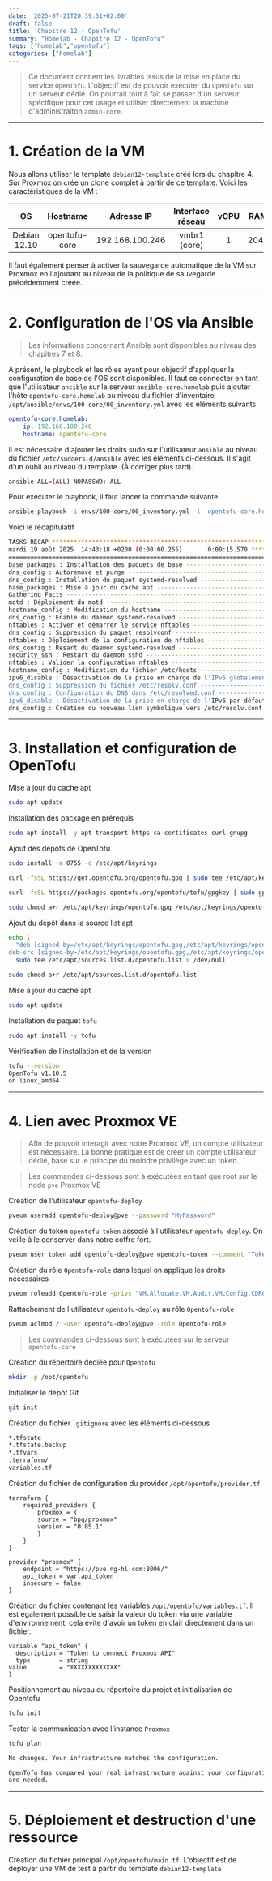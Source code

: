```yaml
---
date: '2025-07-21T20:39:51+02:00'
draft: false
title: 'Chapitre 12 - OpenTofu'
summary: "Homelab - Chapitre 12 - OpenTofu"
tags: ["homelab","opentofu"]
categories: ["homelab"]
---
```


> Ce document contient les livrables issus de la mise en place du service `OpenTofu`. L'objectif est de pouvoir exécuter du `OpenTofu` sur un serveur dédié. On pourrait tout à fait se passer d'un serveur spécifique pour cet usage et utiliser directement la machine d'administraiton `admin-core`.

---

# 1. Création de la VM

Nous allons utiliser le template `debian12-template` créé lors du chapitre 4. Sur Proxmox on crée un clone complet à partir de ce template. Voici les caractéristiques de la VM :

| OS      | Hostname     | Adresse IP | Interface réseau | vCPU    | RAM   | Stockage
|:-:    |:-:    |:-:    |:-:    |:-:    |:-:    |:-:
| Debian 12.10     | opentofu-core      | 192.168.100.246    | vmbr1 (core)    | 1     | 2048   | 20Gio

Il faut également penser à activer la sauvegarde automatique de la VM sur Proxmox en l'ajoutant au niveau de la politique de sauvegarde précédemment créée.

---

# 2. Configuration de l'OS via Ansible

> Les informations concernant Ansible sont disponibles au niveau des chapitres 7 et 8.

A présent, le playbook et les rôles ayant pour objectif d'appliquer la configuration de base de l'OS sont disponibles. Il faut se connecter en tant que l'utilisateur `ansible` sur le serveur `ansible-core.homelab` puis ajouter l'hôte `opentofu-core.homelab` au niveau du fichier d'inventaire `/opt/ansible/envs/100-core/00_inventory.yml` avec les éléments suivants

```yml
opentofu-core.homelab:
    ip: 192.168.100.246
    hostname: opentofu-core
```

Il est nécessaire d'ajouter les droits sudo sur l'utilisateur `ansible` au niveau du fichier `/etc/sudoers.d/ansible` avec les éléments ci-dessous. Il s'agit d'un oubli au niveau du template. (À corriger plus tard).

```bash
ansible ALL=(ALL) NOPASSWD: ALL
```

Pour exécuter le playbook, il faut lancer la commande suivante

```bash
ansible-playbook -i envs/100-core/00_inventory.yml -l 'opentofu-core.homelab,' playbooks/00_config_vm.yml
```

Voici le récapitulatif

```bash
TASKS RECAP ***************************************************************************************************************
mardi 19 août 2025  14:43:18 +0200 (0:00:00.255)       0:00:15.570 ************ 
=============================================================================== 
base_packages : Installation des paquets de base ------------------------------------------------------------------- 3.40s
dns_config : Autoremove et purge ----------------------------------------------------------------------------------- 2.38s
dns_config : Installation du paquet systemd-resolved --------------------------------------------------------------- 2.07s
base_packages : Mise à jour du cache apt --------------------------------------------------------------------------- 1.78s
Gathering Facts ---------------------------------------------------------------------------------------------------- 1.06s
motd : Déploiement du motd ----------------------------------------------------------------------------------------- 0.46s
hostname_config : Modification du hostname ------------------------------------------------------------------------- 0.46s
dns_config : Enable du daemon systemd-resolved --------------------------------------------------------------------- 0.39s
nftables : Activer et démarrer le service nftables ----------------------------------------------------------------- 0.39s
dns_config : Suppression du paquet resolvconf ---------------------------------------------------------------------- 0.38s
nftables : Déploiement de la configuration de nftables ------------------------------------------------------------- 0.31s
dns_config : Resart du daemon systemd-resolved --------------------------------------------------------------------- 0.30s
security_ssh : Restart du daemon sshd ------------------------------------------------------------------------------ 0.26s
nftables : Valider la configuration nftables ----------------------------------------------------------------------- 0.21s
hostname_config : Modification du fichier /etc/hosts --------------------------------------------------------------- 0.20s
ipv6_disable : Désactivation de la prise en charge de l'IPv6 globalement ------------------------------------------- 0.20s
dns_config : Suppression du fichier /etc/resolv.conf --------------------------------------------------------------- 0.19s
dns_config : Configuration du DNS dans /etc/resolved.conf ---------------------------------------------------------- 0.19s
ipv6_disable : Désactivation de la prise en charge de l'IPv6 par défaut -------------------------------------------- 0.14s
dns_config : Création du nouveau lien symbolique vers /etc/resolv.conf --------------------------------------------- 0.14s
```

---

# 3. Installation et configuration de OpenTofu

Mise à jour du cache apt

```bash
sudo apt update
```

Installation des package en prérequis

```bash
sudo apt install -y apt-transport-https ca-certificates curl gnupg
```

Ajout des dépôts de OpenTofu

```bash
sudo install -m 0755 -d /etc/apt/keyrings
```

```bash
curl -fsSL https://get.opentofu.org/opentofu.gpg | sudo tee /etc/apt/keyrings/opentofu.gpg >/dev/null
```

```bash
curl -fsSL https://packages.opentofu.org/opentofu/tofu/gpgkey | sudo gpg --no-tty --batch --dearmor -o /etc/apt/keyrings/opentofu-repo.gpg >/dev/null
```

```bash
sudo chmod a+r /etc/apt/keyrings/opentofu.gpg /etc/apt/keyrings/opentofu-repo.gpg
```

Ajout du dépôt dans la source list apt

```bash
echo \
  "deb [signed-by=/etc/apt/keyrings/opentofu.gpg,/etc/apt/keyrings/opentofu-repo.gpg] https://packages.opentofu.org/opentofu/tofu/any/ any main
deb-src [signed-by=/etc/apt/keyrings/opentofu.gpg,/etc/apt/keyrings/opentofu-repo.gpg] https://packages.opentofu.org/opentofu/tofu/any/ any main" | \
  sudo tee /etc/apt/sources.list.d/opentofu.list > /dev/null
```

```bash
sudo chmod a+r /etc/apt/sources.list.d/opentofu.list
```

Mise à jour du cache apt 

```bash
sudo apt update
```

Installation du paquet `tofu`

```bash
sudo apt install -y tofu
```

Vérification de l'installation et de la version

```bash
tofu --version
OpenTofu v1.10.5
on linux_amd64
```

---

# 4. Lien avec Proxmox VE

> Afin de pouvoir interagir avec notre Proxmox VE, un compte utilisateur est nécessaire. La bonne pratique est de créer un compte utilisateur dédié, basé sur le principe du moindre privilège avec un token.

> Les commandes ci-dessous sont à exécutées en tant que root sur le node `pve` Proxmox VE

Création de l'utilisateur `opentofu-deploy`

```bash
pveum useradd opentofu-deploy@pve --password "MyPassword"
```

Création du token `opentofu-token` associé à l'utilisateur `opentofu-deploy`. On veille à le conserver dans notre coffre fort.

```bash
pveum user token add opentofu-deploy@pve opentofu-token --comment "Token OpenTofu" --privsep
```

Création du rôle `Opentofu-role` dans lequel on applique les droits nécessaires

```bash
pveum roleadd Opentofu-role -privs "VM.Allocate,VM.Audit,VM.Config.CDROM,VM.Config.Disk,VM.Config.Memory,VM.Config.CPU,VM.Config.Network,VM.Config.Options,VM.Monitor,VM.clone,VM.PowerMgmt"
```

Rattachement de l'utilisateur `opentofu-deploy` au rôle `Opentofu-role`

```bash
pveum aclmod / -user opentofu-deploy@pve -role Opentofu-role
```

> Les commandes ci-dessous sont à exécutées sur le serveur `opentofu-core`

Création du répertoire dédiée pour `Opentofu`

```bash
mkdir -p /opt/opentofu
```

Initialiser le dépôt Git

```bash
git init
```

Création du fichier `.gitignore` avec les éléments ci-dessous

```bash
*.tfstate
*.tfstate.backup
*.tfvars
.terraform/
variables.tf
```

Création du fichier de configuration du provider `/opt/opentofu/provider.tf`

```hcl
terraform {
    required_providers {
        proxmox = {
        source = "bpg/proxmox"
        version = "0.85.1"
        }
    }
}

provider "proxmox" {
    endpoint = "https://pve.ng-hl.com:8006/"
    api_token = var.api_token
    insecure = false
}
```

Création du fichier contenant les variables `/opt/opentofu/variables.tf`. Il est également possible de saisir la valeur du token via une variable d'environnement, cela évite d'avoir un token en clair directement dans un fichier.

```hcl
variable "api_token" {
  description = "Token to connect Proxmox API"
  type        = string
value         = "XXXXXXXXXXXXX"
}
```

Positionnement au niveau du répertoire du projet et initialisation de Opentofu

```bash
tofu init
```

Tester la communication avec l'instance `Proxmox`

```bash
tofu plan

No changes. Your infrastructure matches the configuration.

OpenTofu has compared your real infrastructure against your configuration and found no differences, so no changes
are needed.
```

---

# 5. Déploiement et destruction d'une ressource

Création du fichier principal `/opt/opentofu/main.tf`. L'objectif est de déployer une VM de test à partir du template `debian12-template`

```hcl

```
